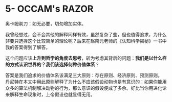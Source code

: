 # 5- OCCAM's RAZOR

奥卡姆剃刀：如无必要，切勿增加实体。 

我曾经想过，会不会其他的解释同样有效，虽然复杂了些，但也值得追求，为什么非要只选择这个比较简单的理论呢？后来在赵南元老师的《认知科学揭秘》一书中我的答案得到了解答。

这个问题应该**上升到哲学的角度去思考**，转为考虑其背后的问题：**我们是以什么样的方式认识世界的？我们该选择何种价值体系**？

答案是我们追求的价值体系该满足三大原则：存在原则、经济原则、预测原则。 丹尼特在本文中用此原则解释了为什么不应该假设动物也是有意识的：如果你能用众多的算法机制解决动物的行为，那么意识的假设便成了多余。好比当你用进化论来解释生命现象时，上帝假设也就显得无用。

